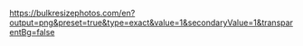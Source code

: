 https://bulkresizephotos.com/en?output=png&preset=true&type=exact&value=1&secondaryValue=1&transparentBg=false